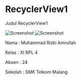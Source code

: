 # RecyclerView1

Judul RecyclerView1

![Screenshot](https://cloud.githubusercontent.com/assets/22188487/20857275/a5f8952c-b958-11e6-83af-7278d338552a.JPG)
![Screenshot](https://cloud.githubusercontent.com/assets/22188487/20857276/a5faa15a-b958-11e6-9a57-c4161164e862.JPG)

Nama  : Muhammad Rizki Amrullah

Kelas : XI RPL 4

Absen : 24

Sekolah : SMK Telkom Malang
